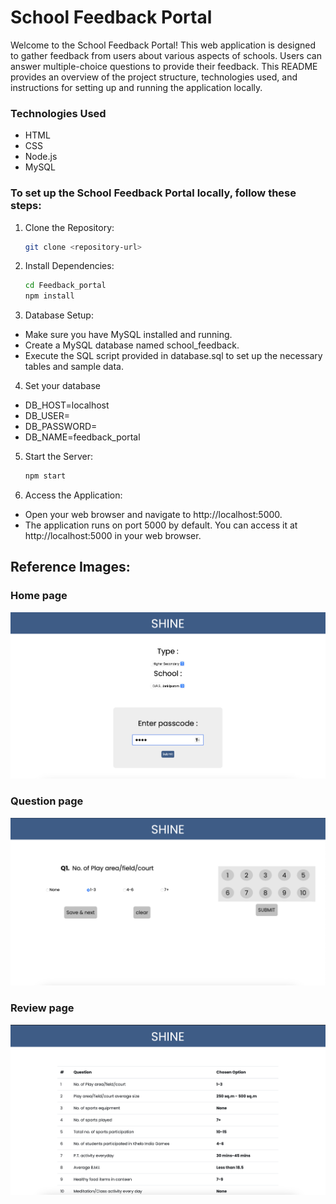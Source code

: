 # School Feedback Portal

Welcome to the School Feedback Portal! This web application is designed to gather feedback from users about various aspects of schools. Users can answer multiple-choice questions to provide their feedback. This README provides an overview of the project structure, technologies used, and instructions for setting up and running the application locally.

### Technologies Used

- HTML
- CSS
- Node.js
- MySQL

### To set up the School Feedback Portal locally, follow these steps:

1. Clone the Repository:

    ```bash
    git clone <repository-url>

2. Install Dependencies:

    ```bash
    cd Feedback_portal
    npm install

3. Database Setup:

- Make sure you have MySQL installed and running.
- Create a MySQL database named school_feedback.
- Execute the SQL script provided in database.sql to set up the necessary tables and sample data.

4. Set your database

- DB_HOST=localhost
- DB_USER=<your-database-username>
- DB_PASSWORD=<your-database-password>
- DB_NAME=feedback_portal

5. Start the Server:

    ```bash
    npm start

6. Access the Application:

- Open your web browser and navigate to http://localhost:5000.
- The application runs on port 5000 by default. You can access it at http://localhost:5000 in your web browser.

## Reference Images: 

### Home page
![App Screenshot](https://github.com/arnavgaur04/Feedback_portal/blob/main/images/home.png)


### Question page
![App Screenshot](https://github.com/arnavgaur04/Feedback_portal/blob/main/images/question.png)


### Review page
![App Screenshot](https://github.com/arnavgaur04/Feedback_portal/blob/main/images/review.png)

